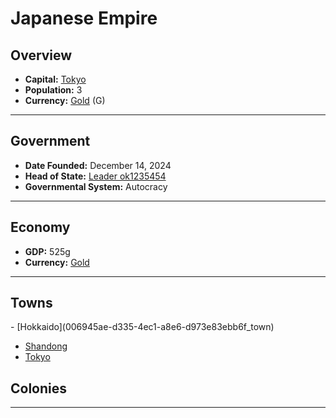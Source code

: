<!--UNDEDITED FILE, remove this entire line if this file has been edited!-->
# <!--NAME-->Japanese Empire<!--NAME-->

## Overview

- **Capital:** <!--CAPITAL_LINK-->[Tokyo](02b4cc0f-6b6d-4985-812c-f858dea2b38f_town)<!--CAPITAL_LINK-->
- **Population:** <!--POPULATION-->3<!--POPULATION-->
- **Currency:** <!--CURRENCY_LINK-->[Gold](Gold_currency)<!--CURRENCY_LINK--> (<!--CURRENCY_ABV-->G<!--CURRENCY_ABV-->)

---

## Government

- **Date Founded:** <!--FOUNDED-->December 14, 2024<!--FOUNDED-->
- **Head of State:** <!--LEADER_TITLE_LINK-->[Leader ok1235454](ok1235454_user)<!--LEADER_TITLE_LINK-->
- **Governmental System:** <!--GOVERNMENT-->Autocracy<!--GOVERNMENT-->

---

## Economy

- **GDP:** <!--GDP-->525g<!--GDP-->
- **Currency:** <!--CURRENCY_LINK-->[Gold](Gold_currency)<!--CURRENCY_LINK-->

---

## Towns

<!--TOWNS-->- [Hokkaido](006945ae-d335-4ec1-a8e6-d973e83ebb6f_town)
- [Shandong](5efed49e-cc74-4762-aedf-e392c1c697a9_town)
- [Tokyo](02b4cc0f-6b6d-4985-812c-f858dea2b38f_town)<!--TOWNS-->

## Colonies

<!--COLONIES--><!--COLONIES-->

---